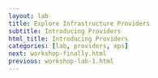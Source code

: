```yaml
---
layout: lab
title: Explore Infrastructure Providers
subtitle: Introducing Providers
html_title: Introducing Providers
categories: [lab, providers, ops]
next: workshop-finally.html
previous: workshop-lab-1.html
---
```

